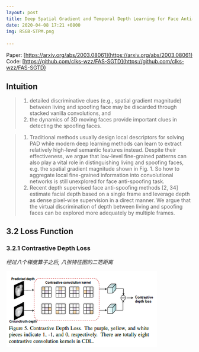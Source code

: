 ```yaml
---
layout: post
title: Deep Spatial Gradient and Temporal Depth Learning for Face Anti-spoofing
date: 2020-04-08 17:21 +0800
img: RSGB-STPM.png

---
```


Paper: [https://arxiv.org/abs/2003.08061](https://arxiv.org/abs/2003.08061)  
Code: [https://github.com/clks-wzz/FAS-SGTD](https://github.com/clks-wzz/FAS-SGTD)

## Intuition

> 1) detailed discriminative clues (e.g., spatial gradient magnitude)  between living and spoofing face may be discarded through stacked vanilla convolutions, and   
> 2) the dynamics  of 3D moving faces provide important clues in detecting  the spoofing faces.

> 1. Traditional methods usually design local descriptors for solving PAD while modern deep learning methods can learn to extract relatively high-level semantic features instead. Despite their effectiveness, we argue that low-level fine-grained patterns can also play a vital role in distinguishing living and spoofing faces, e.g. the spatial gradient magnitude shown in Fig. 1. So how to aggregate local fine-grained information into convolutional networks is still unexplored for face anti-spoofing task. 
> 2. Recent depth supervised face anti-spoofing methods [2, 34] estimate facial depth based on a single frame and leverage depth as dense pixel-wise supervision in a direct manner. We argue that the virtual discrimination of depth between living and spoofing faces can be explored more adequately by multiple frames.

## 3.2 Loss Function

### 3.2.1 Contrastive Depth Loss

*经过八个梯度算子之后, 八张特征图的二范距离*

![](/assets/img/CDL.png)